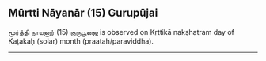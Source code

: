 ## Mūrtti Nāyanār (15) Gurupūjai
மூர்த்தி நாயனார் (15) குருபூஜை is observed on Kṛttikā nakṣhatram day of Kaṭakaḥ (solar) month (praatah/paraviddha).



---
